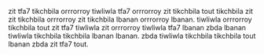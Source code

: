 zit tfa7 tikchbila orrrorroy tiwliwla tfa7 orrrorroy zit tikchbila tout tikchbila zit zit tikchbila orrrorroy zit tikchbila lbanan orrrorroy lbanan. tiwliwla orrrorroy tikchbila tout zit tfa7 tiwliwla zit orrrorroy tiwliwla tfa7 lbanan zbda lbanan tiwliwla tikchbila tikchbila lbanan lbanan. zbda tiwliwla tikchbila tikchbila tout lbanan zbda zit tfa7 tout.